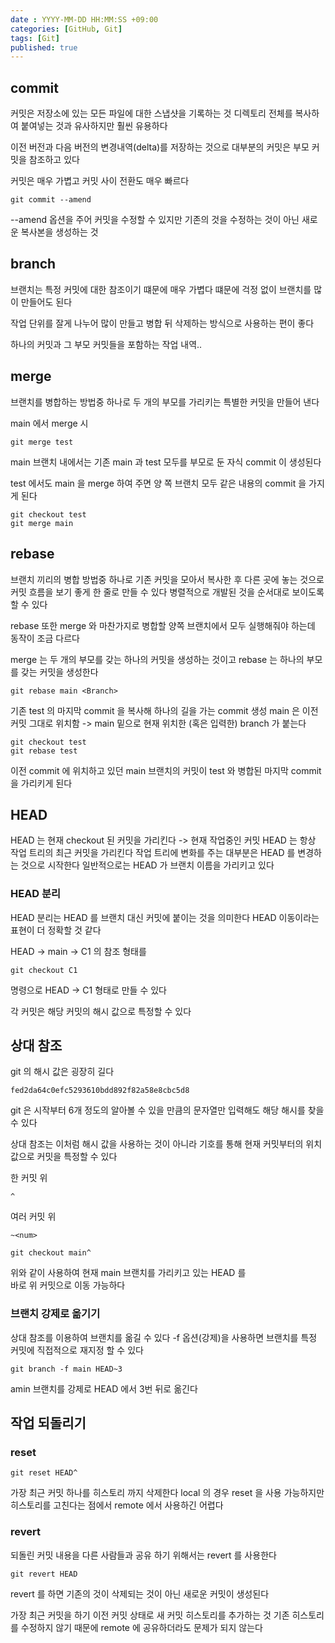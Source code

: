 ```yaml
---
date : YYYY-MM-DD HH:MM:SS +09:00
categories: [GitHub, Git]
tags: [Git]
published: true
---
```




## commit
커밋은 저장소에 있는 모든 파일에 대한 스냅샷을 기록하는 것
디렉토리 전체를 복사하여 붙여넣는 것과 유사하지만 훨씬 유용하다

이전 버전과 다음 버전의 변경내역(delta)를 저장하는 것으로
대부분의 커밋은 부모 커밋을 참조하고 있다

커밋은 매우 가볍고 커밋 사이 전환도 매우 빠르다

```
git commit --amend
```
--amend 옵션을 주어 커밋을 수정할 수 있지만
기존의 것을 수정하는 것이 아닌 새로운 복사본을 생성하는 것

## branch

브랜치는 특정 커밋에 대한 참조이기 떄문에 매우 가볍다
떄문에 걱정 없이 브랜치를 많이 만들어도 된다

작업 단위를 잘게 나누어 많이 만들고 병합 뒤 삭제하는 방식으로 
사용하는 편이 좋다

하나의 커밋과 그 부모 커밋들을 포함하는 작업 내역..

## merge
브랜치를 병합하는 방법중 하나로
두 개의 부모를 가리키는 특별한 커밋을 만들어 낸다

main 에서 merge 시  
```
git merge test
```
main 브랜치 내에서는 기존 main 과 test 모두를 부모로 둔
자식 commit 이 생성된다

test 에서도 main 을 merge 하여 주면
양 쪽 브랜치 모두 같은 내용의 commit 을 가지게 된다

```
git checkout test
git merge main
```

## rebase
브랜치 끼리의 병합 방법중 하나로
기존 커밋을 모아서 복사한 후 다른 곳에 놓는 것으로
커밋 흐름을 보기 좋게 한 줄로 만들 수 있다
병렬적으로 개발된 것을 순서대로 보이도록 할 수 있다

rebase 또한 merge 와 마찬가지로
병합할 양쪽 브랜치에서 모두 실행해줘야 하는데 동작이 조금 다르다

merge 는 두 개의 부모를 갖는 하나의 커밋을 생성하는 것이고
rebase 는 하나의 부모를 갖는 커밋을 생성한다


```
git rebase main <Branch>
```

기존 test 의 마지막 commit 을 복사해
하나의 길을 가는 commit 생성
main 은 이전 커밋 그대로 위치함
-> main 밑으로 현재 위치한 (혹은 입력한) branch 가 붙는다

```
git checkout test
git rebase test
```
이전 commit 에 위치하고 있던 main 브랜치의 커밋이
test 와 병합된 마지막 commit 을 가리키게 된다

## HEAD
HEAD 는 현재 checkout 된 커밋을 가리킨다
-> 현재 작업중인 커밋
HEAD 는 항상 작업 트리의 최근 커밋을 가리킨다
작업 트리에 변화를 주는 대부분은 HEAD 를 변경하는 것으로 시작한다
일반적으로는 HEAD 가 브랜치 이름을 가리키고 있다

### HEAD 분리
HEAD 분리는 HEAD 를 브랜치 대신 커밋에 붙이는 것을 의미한다
HEAD 이동이라는 표현이 더 정확할 것 같다

HEAD -> main -> C1 의 참조 형태를

```
git checkout C1
```
명령으로 
HEAD -> C1
형태로 만들 수 있다

각 커밋은 해당 커밋의 해시 값으로 특정할 수 있다

## 상대 참조
git 의 해시 값은 굉장히 길다
```
fed2da64c0efc5293610bdd892f82a58e8cbc5d8
```
git 은 시작부터 6개 정도의 알아볼 수 있을 만큼의 문자열만 입력해도
해당 해시를 찾을 수 있다

상대 참조는 이처럼 해시 값을 사용하는 것이 아니라
기호를 통해 현재 커밋부터의 위치 값으로 커밋을 특정할 수 있다

한 커밋 위 
```
^
```

여러 커밋 위 
```
~<num>
```

```
git checkout main^
```
위와 같이 사용하여 
현재 main 브랜치를 가리키고 있는 HEAD 를  
바로 위 커밋으로 이동 가능하다

### 브랜치 강제로 옮기기
상대 참조를 이용하여 브랜치를 옮길 수 있다
-f 옵션(강제)을 사용하면 브랜치를 특정 커밋에
직접적으로 재지정 할 수 있다

```
git branch -f main HEAD~3
```
amin 브랜치를 강제로 HEAD 에서 3번 뒤로 옮긴다

## 작업 되돌리기

### reset

```
git reset HEAD^
```
가장 최근 커밋 하나를 히스토리 까지 삭제한다
local 의 경우 reset 을 사용 가능하지만
히스토리를 고친다는 점에서 remote 에서 사용하긴 어렵다

### revert
되돌린 커밋 내용을 다른 사람들과 공유 하기 위해서는 revert 를 사용한다
```
git revert HEAD
```
revert 를 하면 기존의 것이 삭제되는 것이 아닌
새로운 커밋이 생성된다

가장 최근 커밋을 하기 이전 커밋 상태로 새 커밋 히스토리를 추가하는 것
기존 히스토리를 수정하지 않기 때문에 remote 에 공유하더라도 문제가 되지 않는다

